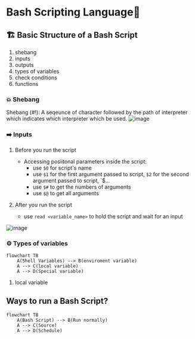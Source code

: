 # Bash Scripting Language🐚
## 🏗️ Basic Structure of a Bash Script
1. shebang
2. inputs
3. outputs
4. types of variables
5. check conditions
6. functions
### 💥 Shebang
Shebang (#!): A seqeunce of character followed by the path of interpreter which indicates which interpreter which be used.
![image](https://github.com/Reemaa828/Linux_11_5/assets/112731236/476fe714-20bc-4e92-9638-a2be4177b2b0)

### ➡️ Inputs
1. Before you run the script
   - Accessing posiitonal parameters inside the script:
     - use `$0` for script's name
     - use `$1` for the first argument passed to script, `$2` for the second argument passed to script, `$...
     - use `$#` to get the numbers of arguments
     - use `$@` to get all arguments

2. After you run the script
   - use `read <variable_name>` to hold the script and wait for an input

![image](https://github.com/Reemaa828/Linux_11_5/assets/112731236/2671450d-9412-4370-b94c-24909aae46b4)

### ⚙️ Types of variables
```mermaid
flowchart TB
    A(Shell Variables) --> B(enviroment variable)
    A --> C(local variable)
    A --> D(Special variable)
```
1. local variable

## Ways to run a Bash Script?
```mermaid
flowchart TB
    A(Bash Script) --> B(Run normally)
    A --> C(Source)
    A --> D(Schedule)
```


